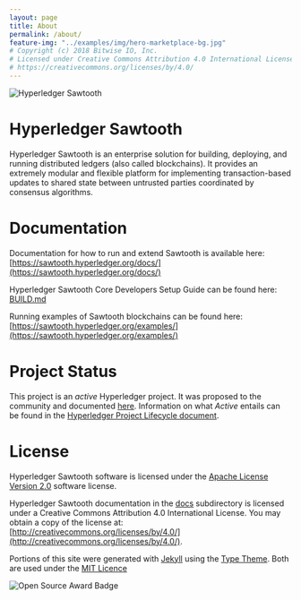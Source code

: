 ```yaml
---
layout: page
title: About
permalink: /about/
feature-img: "../examples/img/hero-marketplace-bg.jpg"
# Copyright (c) 2018 Bitwise IO, Inc.
# Licensed under Creative Commons Attribution 4.0 International License
# https://creativecommons.org/licenses/by/4.0/
---
```


![Hyperledger Sawtooth](/examples/img/logo-dark@2x.png)

# Hyperledger Sawtooth

Hyperledger Sawtooth is an enterprise solution for building, deploying, and
running distributed ledgers (also called blockchains). It provides an extremely
modular and flexible platform for implementing transaction-based updates to
shared state between untrusted parties coordinated by consensus algorithms.

# Documentation

Documentation for how to run and extend Sawtooth is available here:
[https://sawtooth.hyperledger.org/docs/](https://sawtooth.hyperledger.org/docs/)

Hyperledger Sawtooth Core Developers Setup Guide can be found here:
[BUILD.md](https://github.com/hyperledger/sawtooth-core/blob/master/BUILD.md)

Running examples of Sawtooth blockchains can be found here:
[https://sawtooth.hyperledger.org/examples/](https://sawtooth.hyperledger.org/examples/)

# Project Status

This project is an _active_ Hyperledger project. It was proposed to the
community and documented [here](https://docs.google.com/document/d/1j7YcGLJH6LkzvWdOYFIt2kpkVlLEmILErXL6t-Ky2zU).
Information on what _Active_ entails can be found in the
[Hyperledger Project Lifecycle document](https://wiki.hyperledger.org/community/project-lifecycle).

# License

Hyperledger Sawtooth software is licensed under the
[Apache License Version 2.0](https://github.com/hyperledger/sawtooth-core/blob/master/LICENSE)
software license.

Hyperledger Sawtooth documentation in the
[docs](https://github.com/hyperledger/sawtooth-core/blob/master/docs)
subdirectory is licensed under a Creative Commons Attribution 4.0 International
License.  You may obtain a copy of the license at:
[http://creativecommons.org/licenses/by/4.0/](http://creativecommons.org/licenses/by/4.0/).

Portions of this site were generated with [Jekyll](http://jekyllrb.com) using the
[Type Theme](https://github.com/rohanchandra/type-theme). Both are used under the
[MIT Licence](https://github.com/hyperledger/sawtooth-website/blob/master/generator/source/LICENSE)

![Open Source Award Badge](https://github.com/hyperledger/sawtooth-core/raw/master/images/rookies16-small.png)
